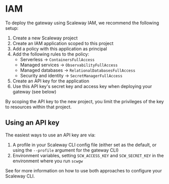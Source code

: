# IAM

To deploy the gateway using Scaleway IAM, we recommend the following setup:

1. Create a new Scaleway project
2. Create an IAM application scoped to this project
3. Add a policy with this application as principal
4. Add the following rules to the policy:
    - Serverless -> `ContainersFullAccess`
    - Managed services -> `ObservabilityFullAccess`
    - Managed databases -> `RelationalDatabasesFullAccess`
    - Security and identity -> `SecretManagerFullAccess`
5. Create an API key for the application
6. Use this API key's secret key and access key when deploying your gateway (see below)

By scoping the API key to the new project, you limit the privileges of the key to resources within that project.

## Using an API key

The easiest ways to use an API key are via:

1. A profile in your Scaleway CLI config file (either set as the default, or using the `--profile` argument for the gateway CLI)
2. Environment variables, setting `SCW_ACCESS_KEY` and `SCW_SECRET_KEY` in the environment where you run `scwgw`

See [](./deployment.md) for more information on how to use both approaches to configure your Scaleway CLI.
